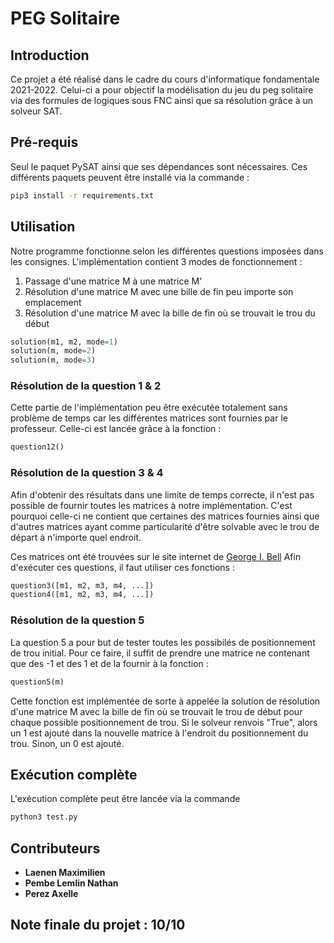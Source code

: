 # PEG Solitaire
## Introduction
Ce projet a été réalisé dans le cadre du cours d'informatique fondamentale 2021-2022. Celui-ci a pour objectif la modélisation du jeu du peg solitaire via des formules de logiques sous FNC ainsi que sa résolution grâce à un solveur SAT.

## Pré-requis
Seul le paquet PySAT ainsi que ses dépendances sont nécessaires. Ces différents paquets peuvent être installé via la commande :
```bash
pip3 install -r requirements.txt
```

## Utilisation
Notre programme fonctionne selon les différentes questions imposées dans les consignes.
L'implémentation contient 3 modes de fonctionnement :
1. Passage d'une matrice M à une matrice M'
2. Résolution d'une matrice M avec une bille de fin peu importe son emplacement
3. Résolution d'une matrice M avec la bille de fin où se trouvait le trou du début
```py
solution(m1, m2, mode=1)
solution(m, mode=2)
solution(m, mode=3)
```

### Résolution de la question 1 & 2
Cette partie de l'implémentation peu être exécutée totalement sans problème de temps car les différentes matrices sont fournies par le professeur.
Celle-ci est lancée grâce à la fonction :
```py
question12()
```

### Résolution de la question 3 & 4
Afin d'obtenir des résultats dans une limite de temps correcte, il n'est pas possible de fournir toutes les matrices à notre implémentation. C'est pourquoi celle-ci ne contient que certaines des matrices fournies ainsi que d'autres matrices ayant comme particularité d'être solvable avec le trou de départ à n'importe quel endroit.

Ces matrices ont été trouvées sur le site internet de [George I. Bell](http://www.gibell.net/pegsolitaire/GenCross/GenCrossBoards0.html)
Afin d'exécuter ces questions, il faut utiliser ces fonctions :
```py
question3([m1, m2, m3, m4, ...])
question4([m1, m2, m3, m4, ...])
```

### Résolution de la question 5
La question 5 a pour but de tester toutes les possibilés de positionnement de trou initial. Pour ce faire, il suffit de prendre une matrice ne contenant que des -1 et des 1 et de la fournir à la fonction :
```py
question5(m)
```

Cette fonction est implémentée de sorte à appelée la solution de résolution d'une matrice M avec la bille de fin où se trouvait le trou de début pour chaque possible positionnement de trou. Si le solveur renvois "True", alors un 1 est ajouté dans la nouvelle matrice à l'endroit du positionnement du trou. Sinon, un 0 est ajouté.


## Exécution complète
L'exécution complète peut être lancée via la commande
```bash
python3 test.py
```

## Contributeurs
- **Laenen Maximilien**
- **Pembe Lemlin Nathan**
- **Perez Axelle**

## Note finale du projet : 10/10
